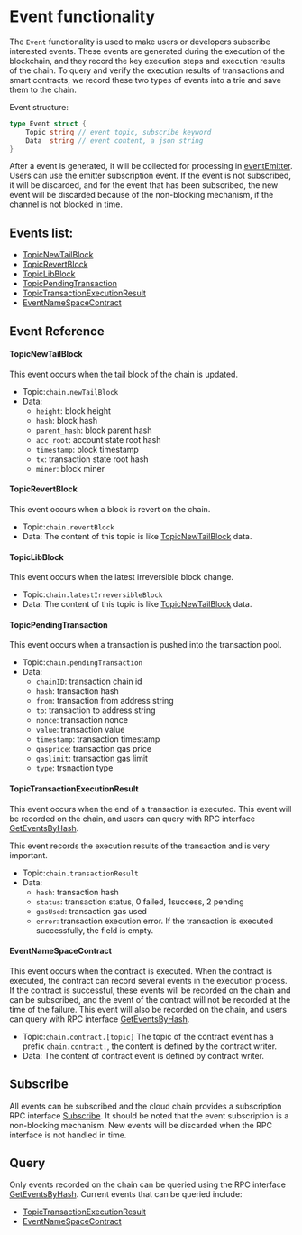 # Event functionality

The ```Event``` functionality is used to make users or developers subscribe interested events. These events are generated during the execution of the blockchain, and they record the key execution steps and execution results of the chain. To query and verify the execution results of transactions and smart contracts, we record these two types of events into a trie and save them to the chain.

Event structure:

```go
type Event struct {
	Topic string // event topic, subscribe keyword
	Data  string // event content, a json string
}
```

After a event is generated, it will be collected for processing in [eventEmitter](https://github.com/nebulasio/go-nebulas/blob/master/core/event.go). Users can use the emitter subscription event. If the event is not subscribed, it will be discarded, and for the event that has been subscribed, the new event will be discarded because of the non-blocking mechanism, if the channel is not blocked in time.

## Events list:

* [TopicNewTailBlock](#topicnewtailblock)
* [TopicRevertBlock](#topicrevertblock)
* [TopicLibBlock](#topiclibblock)
* [TopicPendingTransaction](#topicpendingtransaction)
* [TopicTransactionExecutionResult](#topictransactionexecutionresult)
* [EventNameSpaceContract](#eventnamespacecontract)

## Event Reference

#### TopicNewTailBlock
This event occurs when the tail block of the chain is updated.

- Topic:`chain.newTailBlock`
- Data:
	-  `height`: block height
	-  `hash`: block hash
	-  `parent_hash`: block parent hash
	-  `acc_root`: account state root hash
	-  `timestamp`: block timestamp
	-  `tx`: transaction state root hash
	-  `miner`: block miner

#### TopicRevertBlock
This event occurs when a block is revert on the chain.

- Topic:`chain.revertBlock`
- Data: The content of this topic is like [TopicNewTailBlock](#topicnewtailblock) data.

#### TopicLibBlock
This event occurs when the latest irreversible block change.

- Topic:`chain.latestIrreversibleBlock`
- Data: The content of this topic is like [TopicNewTailBlock](#topicnewtailblock) data.

#### TopicPendingTransaction
This event occurs when a transaction is pushed into the transaction pool.

- Topic:`chain.pendingTransaction`
- Data:
	- `chainID`: transaction chain id
	- `hash`: transaction hash
	- `from`: transaction from address string
	- `to`: transaction to address string
	- `nonce`: transaction nonce
	- `value`: transaction value
	- `timestamp`: transaction timestamp
	- `gasprice`: transaction gas price
	- `gaslimit`: transaction gas limit
	- `type`: trsnaction type

#### TopicTransactionExecutionResult
This event occurs when the end of a transaction is executed. This event will be recorded on the chain, and users can query with RPC interface [GetEventsByHash](https://github.com/nebulasio/wiki/blob/master/rpc.md#geteventsbyhash).

This event records the execution results of the transaction and is very important.

- Topic:`chain.transactionResult`
- Data:
	- `hash`: transaction hash
	- `status`: transaction status, 0 failed, 1success, 2 pending
	- `gasUsed`: transaction gas used
	- `error`: transaction execution error. If the transaction is executed successfully, the field is empty.

#### EventNameSpaceContract
This event occurs when the contract is executed. When the contract is executed, the contract can record several events in the execution process. If the contract is successful, these events will be recorded on the chain and can be subscribed, and the event of the contract will not be recorded at the time of the failure. This event will also be recorded on the chain, and users can query with RPC interface [GetEventsByHash](https://github.com/nebulasio/wiki/blob/master/rpc.md#geteventsbyhash).

- Topic:`chain.contract.[topic]` The topic of the contract event has a prefix `chain.contract.`, the content is defined by the contract writer.
- Data: The content of contract event is defined by contract writer.


## Subscribe
All events can be subscribed and the cloud chain provides a subscription RPC interface [Subscribe](https://github.com/nebulasio/wiki/blob/master/rpc.md#subscribe). It should be noted that the event subscription is a non-blocking mechanism. New events will be discarded when the RPC interface is not handled in time.

## Query
Only events recorded on the chain can be queried using the RPC interface [GetEventsByHash](https://github.com/nebulasio/wiki/blob/master/rpc.md#geteventsbyhash). Current events that can be queried include:

* [TopicTransactionExecutionResult](#topictransactionexecutionresult)
* [EventNameSpaceContract](#eventnamespacecontract)






